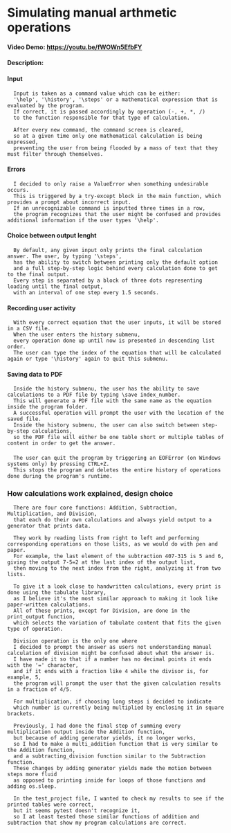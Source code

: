 # Simulating manual arthmetic operations
#### Video Demo:  https://youtu.be/fWOWn5EfbFY
#### Description:

  #### Input
      Input is taken as a command value which can be either:
      '\help', '\history', '\steps' or a mathematical expression that is evaluated by the program.
      If correct, it is passed accordingly by operation (-, +, *, /) 
      to the function responsible for that type of calculation.

      After every new command, the command screen is cleared,
      so at a given time only one mathematical calculation is being expressed,
      preventing the user from being flooded by a mass of text that they must filter through themselves.
  #### Errors
      I decided to only raise a ValueError when something undesirable occurs.
      This is triggered by a try-except block in the main function, which provides a prompt about incorrect input.
      If an unrecognizable command is inputted three times in a row,
      the program recognizes that the user might be confused and provides additional information if the user types '\help'.
  #### Choice between output lenght
      By default, any given input only prints the final calculation answer. The user, by typing '\steps',
      has the ability to switch between printing only the default option
      and a full step-by-step logic behind every calculation done to get to the final output.
      Every step is separated by a block of three dots representing loading until the final output,
      with an interval of one step every 1.5 seconds.
  #### Recording user activity
      With every correct equation that the user inputs, it will be stored in a CSV file.
      When the user enters the history submenu,
      every operation done up until now is presented in descending list order.
      The user can type the index of the equation that will be calculated again or type '\history' again to quit this submenu.
  #### Saving data to PDF
      Inside the history submenu, the user has the ability to save calculations to a PDF file by typing \save index_number.
      This will generate a PDF file with the same name as the equation inside the program folder.
      A successful operation will prompt the user with the location of the saved file.
      Inside the history submenu, the user can also switch between step-by-step calculations,
      so the PDF file will either be one table short or multiple tables of content in order to get the answer.
  ####
      The user can quit the program by triggering an EOFError (on Windows systems only) by pressing CTRL+Z.
      This stops the program and deletes the entire history of operations done during the program's runtime.

  ### How calculations work explained, design choice
      There are four core functions: Addition, Subtraction, Multiplication, and Division,
      that each do their own calculations and always yield output to a generator that prints data. 
      
      They work by reading lists from right to left and performing corresponding operations on those lists, as we would do with pen and paper.
      For example, the last element of the subtraction 407-315 is 5 and 6, giving the output 7-5=2 at the last index of the output list,
      then moving to the next index from the right, analyzing it from two lists.

      To give it a look close to handwritten calculations, every print is done using the tabulate library,
      as I believe it's the most similar approach to making it look like paper-written calculations.
      All of these prints, except for Division, are done in the print_output function,
      which selects the variation of tabulate content that fits the given type of operation.

      Division operation is the only one where 
      I decided to prompt the answer as users not understanding manual calculation of division might be confused about what the answer is.
      I have made it so that if a number has no decimal points it ends with the '=' character,
      and if it ends with a fraction like 4 while the divisor is, for example, 5,
      the program will prompt the user that the given calculation results in a fraction of 4/5.
      
      For multiplication, if choosing long steps i decided to indicate 
      which number is currently being multiplied by enclosing it in square brackets.
      
      Previously, I had done the final step of summing every multiplication output inside the Addition function,
      but because of adding generator yields, it no longer works,
      so I had to make a multi_addition function that is very similar to the Addition function,
      and a subtracting_division function similar to the Subtraction function.
      These changes by adding generator yields made the motion between steps more fluid
      as opposed to printing inside for loops of those functions and adding os.sleep.
      
      In the test_project file, I wanted to check my results to see if the printed tables were correct,
      but it seems pytest doesn't recognize it,
      so I at least tested those similar functions of addition and subtraction that show my program calculations are correct.
      
